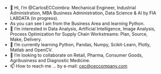 - 👋 Hi, I’m @CarlosECCoimbra: Mechanical Engineer, Industrial Administration, MBA Business Administration, Data Science & AI by FIA LABDATA (in progress).
- As you can see I am from the Business Area and learning Python.
- 👀 I’m interested in Data Analysis, Artificial Intelligence, Image Analysis, Process Optimization for Supply Chain Workstreams: Plan, Source, Make, Delivery.
- 🌱 I’m currently learning Python, Pandas, Numpy, Scikit-Learn, Plotly, Matlab and OpenCV.
- 💞️ I’m looking to collaborate on Retail, Pharma, Consumer Goods, Agribusiness and Diagnostic Medicine.
- 📫 How to reach me ... by e-mail: cec@ceccompany.com

<!---
CarlosECCoimbra/CarlosECCoimbra is a ✨ special ✨ repository because its `README.md` (this file) appears on your GitHub profile.
You can click the Preview link to take a look at your changes.
--->
